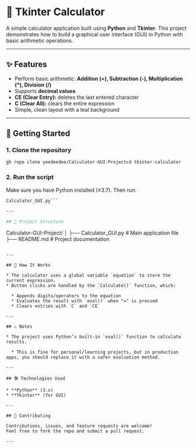 # 🧮 Tkinter Calculator

A simple calculator application built using **Python** and **Tkinter**.
This project demonstrates how to build a graphical user interface (GUI) in Python with basic arithmetic operations.

---

## ✨ Features

* Perform basic arithmetic: **Addition (+), Subtraction (-), Multiplication (\*), Division (/)**
* Supports **decimal values**
* **CE (Clear Entry):** deletes the last entered character
* **C (Clear All):** clears the entire expression
* Simple, clean layout with a teal background

---

## 🚀 Getting Started

### 1. Clone the repository

```bash
gh repo clone yeedeedee/Calculator-GUI-Projectcd tkinter-calculator
```

### 2. Run the script

Make sure you have Python installed (≥3.7). Then run:

```bash
Calculator_GUI.py```

---

## 📂 Project Structure

```
Calculator-GUI-Project/
│
├── Calculator_GUI.py   # Main application file
├── README.md       # Project documentation
```

---

## 📖 How It Works

* The calculator uses a global variable `equation` to store the current expression.
* Button clicks are handled by the `Calculate()` function, which:

  * Appends digits/operators to the equation
  * Evaluates the result with `eval()` when "=" is pressed
  * Clears entries with `C` and `CE`

---

## ⚠️ Notes

* The project uses Python’s built-in `eval()` function to calculate results.

  * This is fine for personal/learning projects, but in production apps, you should replace it with a safer evaluation method.

---

## 🛠️ Technologies Used

* **Python** (3.x)
* **Tkinter** (for GUI)

---

## 🤝 Contributing

Contributions, issues, and feature requests are welcome!
Feel free to fork the repo and submit a pull request.

---
